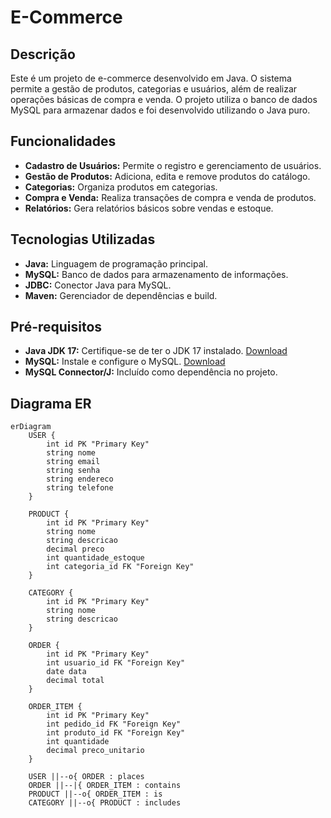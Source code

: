 # E-Commerce

## Descrição

Este é um projeto de e-commerce desenvolvido em Java. O sistema permite a gestão de produtos, categorias e usuários, além de realizar operações básicas de compra e venda. O projeto utiliza o banco de dados MySQL para armazenar dados e foi desenvolvido utilizando o Java puro.

## Funcionalidades

- **Cadastro de Usuários:** Permite o registro e gerenciamento de usuários.
- **Gestão de Produtos:** Adiciona, edita e remove produtos do catálogo.
- **Categorias:** Organiza produtos em categorias.
- **Compra e Venda:** Realiza transações de compra e venda de produtos.
- **Relatórios:** Gera relatórios básicos sobre vendas e estoque.

## Tecnologias Utilizadas

- **Java:** Linguagem de programação principal.
- **MySQL:** Banco de dados para armazenamento de informações.
- **JDBC:** Conector Java para MySQL.
- **Maven:** Gerenciador de dependências e build.

## Pré-requisitos

- **Java JDK 17:** Certifique-se de ter o JDK 17 instalado. [Download](https://docs.aws.amazon.com/corretto/latest/userguide/installing.html)
- **MySQL:** Instale e configure o MySQL. [Download](https://dev.mysql.com/downloads/installer/)
- **MySQL Connector/J:** Incluído como dependência no projeto.

## Diagrama ER

```mermaid
erDiagram
    USER {
        int id PK "Primary Key"
        string nome
        string email
        string senha
        string endereco
        string telefone
    }
    
    PRODUCT {
        int id PK "Primary Key"
        string nome
        string descricao
        decimal preco
        int quantidade_estoque
        int categoria_id FK "Foreign Key"
    }
    
    CATEGORY {
        int id PK "Primary Key"
        string nome
        string descricao
    }
    
    ORDER {
        int id PK "Primary Key"
        int usuario_id FK "Foreign Key"
        date data
        decimal total
    }
    
    ORDER_ITEM {
        int id PK "Primary Key"
        int pedido_id FK "Foreign Key"
        int produto_id FK "Foreign Key"
        int quantidade
        decimal preco_unitario
    }
    
    USER ||--o{ ORDER : places
    ORDER ||--|{ ORDER_ITEM : contains
    PRODUCT ||--o{ ORDER_ITEM : is
    CATEGORY ||--o{ PRODUCT : includes
